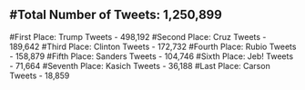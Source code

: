 #Total Number of Tweets: 1,250,899 
---
#First Place: Trump Tweets - 498,192
#Second Place: Cruz Tweets - 189,642
#Third Place: Clinton Tweets - 172,732
#Fourth Place: Rubio Tweets - 158,879
#Fifth Place: Sanders Tweets - 104,746
#Sixth Place: Jeb! Tweets - 71,664
#Seventh Place: Kasich Tweets - 36,188
#Last Place: Carson Tweets - 18,859
